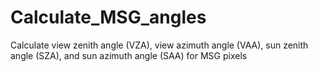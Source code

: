 # Calculate_MSG_angles
Calculate view zenith angle (VZA), view azimuth angle (VAA), sun zenith angle (SZA), and sun azimuth angle (SAA) for MSG pixels
